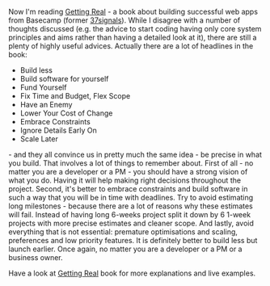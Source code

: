 Now I'm reading [Getting Real][1] - a book about building successful web apps from Basecamp (former [37signals][2]). While I disagree with a number of thoughts discussed (e.g. the advice to start coding having only core system principles and aims rather than having a detailed look at it), there are still a plenty of highly useful advices. Actually there are a lot of headlines in the book:

- Build less
- Build software for yourself
- Fund Yourself
- Fix Time and Budget, Flex Scope
- Have an Enemy
- Lower Your Cost of Change
- Embrace Constraints
- Ignore Details Early On
- Scale Later

\- and they all convince us in pretty much the same idea - be precise in what you build. That involves a lot of things to remember about. First of all - no matter you are a developer or a PM - you should have a strong vision of what you do. Having it will help making right decisions throughout the project. Second, it's better to embrace constraints and build software in such a way that you will be in time with deadlines. Try to avoid estimating long milestones - because there are a lot of reasons why these estimates will fail. Instead of having long 6-weeks project split it down by 6 1-week projects with more precise estimates and cleaner scope. And lastly, avoid everything that is not essential: premature optimisations and scaling, preferences and low priority features. It is definitely better to build less but launch earlier. Once again, no matter you are a developer or a PM or a business owner.

Have a look at [Getting Real][1] book for more explanations and live examples.

[1]: https://gettingreal.37signals.com/
[2]: https://37signals.com/
